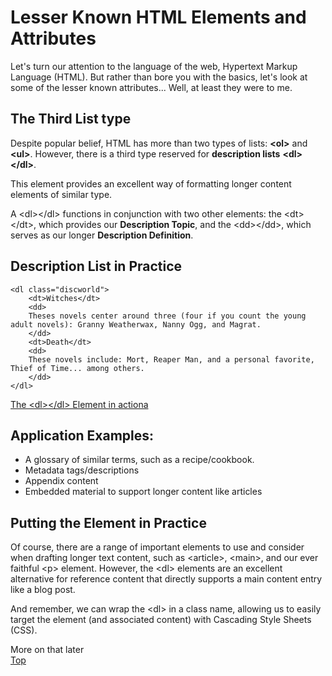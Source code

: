 # Lesser Known HTML Elements and Attributes  
Let's turn our attention to the language of the web, Hypertext Markup Language (HTML). But rather than bore you with the basics, let's look at some of the lesser known attributes... Well, at least they were to me. 

## The Third List type
Despite popular belief, HTML has more than two types of lists: **&lt;ol&gt;** and **&lt;ul&gt;**. However, there is a third type reserved for **description lists** **&lt;dl&gt;&lt;/dl&gt;**.  

This element provides an excellent way of formatting longer content elements of similar type. 

A &lt;dl&gt;&lt;/dl&gt; functions in conjunction with two other elements: the &lt;dt&gt;&lt;/dt&gt;, which provides our **Description Topic**, and the &lt;dd&gt;&lt;/dd&gt;, which serves as our longer **Description Definition**. 

## Description List in Practice  
``` 
<dl class="discworld">
    <dt>Witches</dt>
    <dd>
    Theses novels center around three (four if you count the young adult novels): Granny Weatherwax, Nanny Ogg, and Magrat.
    </dd>
    <dt>Death</dt>
    <dd>
    These novels include: Mort, Reaper Man, and a personal favorite, Thief of Time... among others.
    </dd>
</dl>
```
[The &lt;dl&gt;&lt;/dl&gt; Element in actiona]("file:///Users/grasslee/Desktop/my_projects/learn_html/index.html")  

## Application Examples:
- A glossary of similar terms, such as a recipe/cookbook.
- Metadata tags/descriptions
- Appendix content
- Embedded material to support longer content like articles

## Putting the Element in Practice  
Of course, there are a range of important elements to use and consider when drafting longer text content, such as &lt;article&gt;, &lt;main&gt;, and our ever faithful &lt;p&gt; element. However, the &lt;dl&gt; elements are an excellent alternative for reference content that directly supports a main content entry like a blog post.

And remember, we can wrap the &lt;dl&gt; in a class name, allowing us to easily target the element (and associated content) with Cascading Style Sheets (CSS).

More on that later  
[Top](#lesser-known-html-elements-and-attributes) 